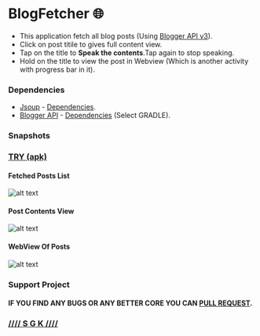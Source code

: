 # BlogFetcher :globe_with_meridians:

* This application fetch all blog posts (Using [Blogger API v3](https://developers.google.com/blogger/)).
* Click on post titile to gives full content view.
* Tap on the title to **Speak the contents**.Tap again to stop speaking.
* Hold on the title to view the post in Webview (Which is another activity with progress bar in it).
### **Dependencies**
* [Jsoup](https://jsoup.org) - [Dependencies](https://jsoup.org/download).
* [Blogger API](https://developers.google.com/blogger/docs/3.0/using) - [Dependencies](https://developers.google.com/blogger/docs/3.0/api-lib/java) (Select GRADLE).

### Snapshots
### [TRY (apk)](https://github.com/0xpulsar/BlogFetcher/raw/master/BlogFetcher.apk)
#### Fetched Posts List
![alt text](https://github.com/0xpulsar/BlogFetcher/raw/master/SnapShots/FetchedPosted.png)
#### Post Contents View
![alt text](https://github.com/0xpulsar/BlogFetcher/raw/master/SnapShots/PostContents.png)
#### WebView Of Posts
![alt text](https://github.com/0xpulsar/BlogFetcher/raw/master/SnapShots/Webview.png)

### **Support Project**
#### IF YOU FIND ANY BUGS OR ANY BETTER CORE YOU CAN [PULL REQUEST](https://github.com/0xpulsar/BlogFetcher/pulls).
### [//// S G K ////](http://sgkcreations.blogspot.in)

